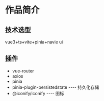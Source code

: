 # 作品简介

## 技术选型
vue3+ts+vite+pinia+navie ui

## 插件
- vue-router
- axios
- pinia
- pinia-plugin-persistedstate ---- 持久化存储
- @iconify/iconify ---- 图标

